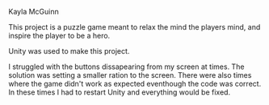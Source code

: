 Kayla McGuinn

This project is a puzzle game meant to relax the mind the players mind, and inspire the player to be a hero. 

Unity was used to make this project.

I struggled with the buttons dissapearing from my screen at times. The solution was setting a smaller ration to the screen. There were also times where the game didn't work 
as expected eventhough the code was correct. In these times I had to restart Unity and everything would be fixed. 
